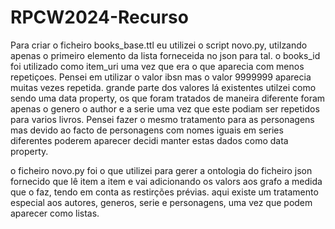 # RPCW2024-Recurso

Para criar o ficheiro books_base.ttl eu utilizei o script novo.py, utilzando apenas o primeiro elemento da lista forneceida no json para tal.
o books_id foi utilizado como item_uri uma vez que era o que aparecia com menos repetiçoes. Pensei em utilizar o valor ibsn mas o valor 9999999 aparecia muitas vezes repetida.
grande parte dos valores lá existentes utilzei como sendo uma data property, os que foram tratados de maneira diferente foram apenas o genero o author e a serie uma vez que este podiam ser repetidos para varios livros.
Pensei fazer o mesmo tratamento para as personagens mas devido ao facto de personagens com nomes iguais em series diferentes poderem aparecer decidi manter estas dados como data property.

o ficheiro novo.py foi o que utilizei para gerer a ontologia do ficheiro json fornecido que lê item a item e vai adicionando os valors aos grafo a medida que o faz, tendo em conta as restirções prévias.
aqui existe um tratamento especial aos autores, generos, serie e personagens, uma vez que podem aparecer como listas.
